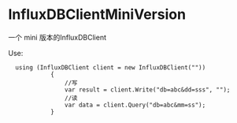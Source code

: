 # InfluxDBClientMiniVersion

一个 mini 版本的InfluxDBClient

Use:
```
  using (InfluxDBClient client = new InfluxDBClient(""))
            {
                //写
                var result = client.Write("db=abc&dd=sss", "");
                //读
                var data = client.Query("db=abc&mm=ss");
            }
```